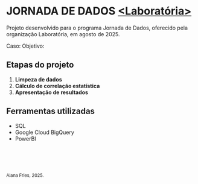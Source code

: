 # JORNADA DE DADOS [<Laboratória>](https://analisededadoslaboratoria.com.br/)
Projeto desenvolvido para o programa Jornada de Dados, oferecido pela organização Laboratória, em agosto de 2025.

Caso:
Objetivo:


## Etapas do projeto

1. **Limpeza de dados**
2. **Cálculo de correlação estatística**
3. **Apresentação de resultados**


## Ferramentas utilizadas

- SQL
- Google Cloud BigQuery
- PowerBI

<br>
<br>
<br>
<br>
<small>Alana Fries, 2025.</small>
